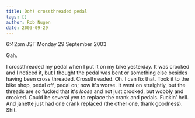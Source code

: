 ```yaml
---
title: Doh! crossthreaded pedal
tags: []
author: Rob Nugen
date: 2003-09-29
---
```


<p class=date>6:42pm JST Monday 29 September 2003</p>

<p>Gah.</p>

<p>I crossthreaded my pedal when I put it on my bike yesterday.  It
was crooked and I noticed it, but I thought the pedal was bent or
something else besides having been cross threaded.  Crossthreaded.
Oh.  I can fix that.  Took it to the bike shop, pedal off, pedal on;
now it's worse.  It went on straightly, but the threads are so fucked
that it's <em>loose</em> and not just crooked, but wobbly and crooked.
Could be several yen to replace the crank and pedals.  Fuckin' hell.
And janette just had one crank replaced (the other one, thank
goodness).  Shit.</p>
